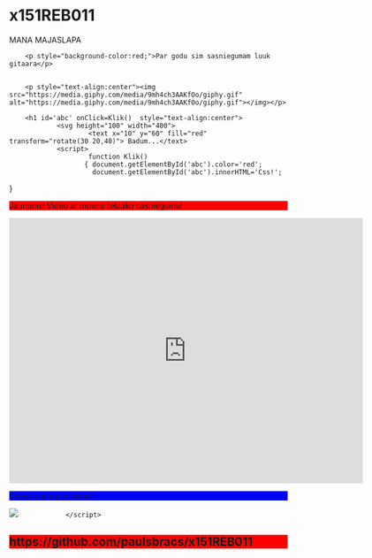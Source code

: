 # x151REB011
MANA MAJASLAPA


        <p style="background-color:red;">Par godu sim sasniegumam luuk gitaara</p>


        <p style="text-align:center"><img src="https://media.giphy.com/media/9mh4ch3AAKfOo/giphy.gif" alt="https://media.giphy.com/media/9mh4ch3AAKfOo/giphy.gif"></img></p>

        <h1 id='abc' onClick=Klik()  style="text-align:center">
                <svg height="100" width="400">
                        <text x="10" y="60" fill="red" transform="rotate(30 20,40)"> Badum...</text>
                <script>
                        function Klik()
                       { document.getElementById('abc').color='red';
                         document.getElementById('abc').innerHTML='Css!';

}
        <p style="background-color:red;">Jaunums! Video ar muusu lielaako sasniegumu!</p>
        <iframe width="640" height="480" src="https://www.youtube.com/embed/DGI5fzda9f8" frameborder="0" allowfullscreen></iframe>



<p style="background-color:blue;">Check out my rezistor!</p>
<img src="//lh3.googleusercontent.com/-nUY91ROscGw/V0fg8w2LUII/AAAAAAAAAFo/QlKIwtOzkiUdmG_V4JUreMe9QcTlkJ7WQCL0B/w426-h240/rezistors_live_editor.png" class="ar Mc" style="max-height:240px; max-width:426px;" ite$

                </script>



</svg>
</h1>






<h2 style="background-color:red;text-align:left;">https://github.com/paulsbracs/x151REB011<a href="https://github.com/paulsbracs/x151REB011>https://github.com/paulsbracs/x151REB011</a></h2>


</body>
</html>
